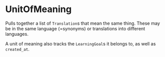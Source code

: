 # UnitOfMeaning

Pulls together a list of `Translation`s that mean the same thing. These may be in the same language (=synonyms) or translations into different languages.

A unit of meaning also tracks the `LearningGoal`s it belongs to, as well as `created_at`.